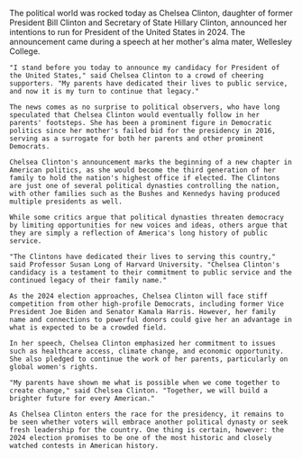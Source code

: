 The political world was rocked today as Chelsea Clinton, daughter of former President Bill Clinton and Secretary of State Hillary Clinton, announced her intentions to run for President of the United States in 2024. The announcement came during a speech at her mother's alma mater, Wellesley College.

    "I stand before you today to announce my candidacy for President of the United States," said Chelsea Clinton to a crowd of cheering supporters. "My parents have dedicated their lives to public service, and now it is my turn to continue that legacy."

    The news comes as no surprise to political observers, who have long speculated that Chelsea Clinton would eventually follow in her parents' footsteps. She has been a prominent figure in Democratic politics since her mother's failed bid for the presidency in 2016, serving as a surrogate for both her parents and other prominent Democrats.

    Chelsea Clinton's announcement marks the beginning of a new chapter in American politics, as she would become the third generation of her family to hold the nation's highest office if elected. The Clintons are just one of several political dynasties controlling the nation, with other families such as the Bushes and Kennedys having produced multiple presidents as well.

    While some critics argue that political dynasties threaten democracy by limiting opportunities for new voices and ideas, others argue that they are simply a reflection of America's long history of public service.

    "The Clintons have dedicated their lives to serving this country," said Professor Susan Long of Harvard University. "Chelsea Clinton's candidacy is a testament to their commitment to public service and the continued legacy of their family name."

    As the 2024 election approaches, Chelsea Clinton will face stiff competition from other high-profile Democrats, including former Vice President Joe Biden and Senator Kamala Harris. However, her family name and connections to powerful donors could give her an advantage in what is expected to be a crowded field.

    In her speech, Chelsea Clinton emphasized her commitment to issues such as healthcare access, climate change, and economic opportunity. She also pledged to continue the work of her parents, particularly on global women's rights.

    "My parents have shown me what is possible when we come together to create change," said Chelsea Clinton. "Together, we will build a brighter future for every American."

    As Chelsea Clinton enters the race for the presidency, it remains to be seen whether voters will embrace another political dynasty or seek fresh leadership for the country. One thing is certain, however: the 2024 election promises to be one of the most historic and closely watched contests in American history.